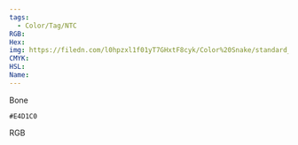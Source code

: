 ```yaml
---
tags:
  - Color/Tag/NTC
RGB:
Hex:
img: https://filedn.com/l0hpzxl1f01yT7GHxtF8cyk/Color%20Snake/standard_csv_to_svg/%23/E4D1C0.svg
CMYK:
HSL:
Name:
---
```

Bone
```palette
#E4D1C0
```
RGB
